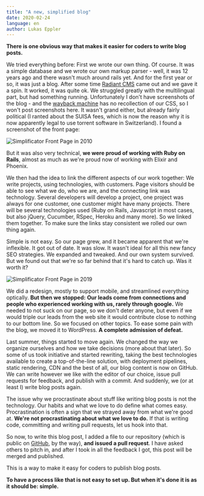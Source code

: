 ```yaml
---
title: "A new, simplified blog"
date: 2020-02-24
language: en
author: Lukas Eppler
---
```


**There is one obvious way that makes it easier for coders to write blog posts.**

We tried everything before: First we wrote our own thing. Of course. It was a simple database and we wrote our own
markup parser - well, it was 12 years ago and there wasn't much around rails yet. And for the first year or so, it
was just a blog. After some time
[Radiant CMS](http://radiantcms.org) came out and we gave it a spin. It worked, it was quite ok. We struggled greatly
with the multilingual part, but had something running. Unfortunately I don't have screenshots of the blog - and the
[wayback machine](https://web.archive.org/web/20071012023136/http://www.simplificator.com/)
has no recollection of our CSS, so I won't post screenshots here. It wasn't grand either, but already fairly political
(I ranted about the SUISA fees, which is now the reason why it is now apparently legal to use torrent software in Switzerland). I found a screenshot of the front page:

![Simplificator Front Page in 2010](/images/new_blog_web2010.png)

But it was also very technical, **we were proud of working with Ruby on Rails**, almost as much as we're proud now of
working with Elixir and Phoenix.

We then had the idea to link the different aspects of our work together: We write projects, using technologies,
with customers. Page visitors should be able to see what we do, who we are, and the connecting link was technology.
Several developers will develop a project, one project was always for one customer, one customer might have many projects. There will be several technologies used
(Ruby on Rails, Javascript in most cases, but also jQuery, Cucumber, RSpec, Heroku and many more). So we linked them
together. To make sure the links stay consistent we rolled our own thing again.

Simple is not easy. So our page grew, and it became apparent that we're inflexible. It got out of date. It was slow.
It wasn't ideal for all this new fancy SEO strategies. We expanded and tweaked. And our own system survived. But
we found out that we're so far behind that it's hard to catch up. Was it worth it?

![Simplificator Front Page in 2019](/images/new_blog_web2019.png)

We did a redesign, mostly to support mobile, and streamlined everything optically. **But then we stopped:**
**Our leads come from connections and people who experienced working with us, rarely through google.** We needed to not
suck on our page, so we don't deter anyone, but even if we would triple our leads from the web site it would contribute
close to nothing to our bottom line. So we focused on other topics. To ease some pain with the blog, we moved it
to WordPress. **A complete admission of defeat.**

Last summer, things started to move again. We changed the way we organize ourselves and how we take decisions (more about
that later). So some of us took initiative and started rewriting, taking the best technologies available
to create a top-of-the-line solution, with deployment pipelines, static rendering, CDN and the best
of all, our blog content is now on GitHub. We can write however we like with the editor of our choice,
issue pull requests for feedback, and publish with a commit. And suddenly, we (or at least I) write blog posts again.

The issue why we procrastinate about stuff like writing blog posts is not the technology. Our habits and what we love to do define what comes easy. Procrastination is often a sign that we strayed away from what we're good at. **We're not procrastinating about what we love to do.** If that is writing code, committing and writing pull requests, let us hook into that.

So now, to write this blog post, I added a file to our repository (which is public on [GitHub](https://github.com/simplificator/simplificator-blog), by the way), **and issued a pull request**. I have asked others to pitch in, and after I took in all the feedback I got, this post will
be merged and published. 

This is a way to make it easy for coders to publish blog posts.

**To have a process like that is not easy to set up. But when it's done it is as it should be: simple.** 

